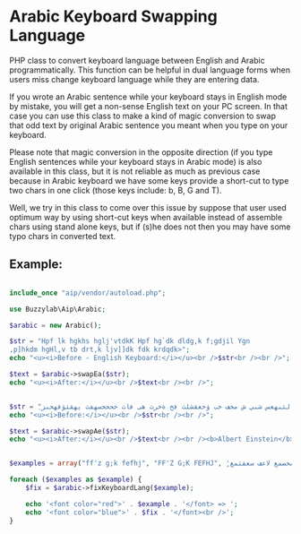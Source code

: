 # Arabic Keyboard Swapping Language

PHP class to convert keyboard language between English and Arabic programmatically. This function can be helpful in dual language forms when users miss change keyboard language while they are entering data.

If you wrote an Arabic sentence while your keyboard stays in English mode by mistake, you will get a non-sense English text on your PC screen. In that case you can use this class to make a kind of magic conversion to swap that odd text by original Arabic sentence you meant when you type on your keyboard.

Please note that magic conversion in the opposite direction (if you type English sentences while your keyboard stays in Arabic mode) is also available in this class, but it is not reliable as much as previous case because in Arabic keyboard we have some keys provide a short-cut to type two chars in one click (those keys include: b, B, G and T).

Well, we try in this class to come over this issue by suppose that user used optimum way by using short-cut keys when available instead of assemble chars using stand alone keys, but if (s)he does not then you may have some typo chars in converted text.


## Example:

```php

include_once "aip/vendor/autoload.php";

use Buzzylab\Aip\Arabic;

$arabic = new Arabic();

$str = "Hpf lk hgkhs hglj'vtdkK Hpf hg`dk dldg,k f;gdjil Ygn
,p]hkdm hgHl,v tb drt,k ljv]]dk fdk krdqdk>";
echo "<u><i>Before - English Keyboard:</i></u><br />$str<br /><br />";

$text = $arabic->swapEa($str);
echo "<u><i>After:</i></u><br />$text<br /><br />";


$str = "ِىغ هىفثممهلثىف بخخم ؤشى ةشنث فاهىلس لاهللثق ةخقث ؤخةحمثء شىي ةخقث رهخمثىفز ÷ف فشنثس ش فخعؤا خب لثىهعس شىي ش مخف خب ؤخعقشلث فخ ةخرث هى فاث خححخسهفث يهقثؤفهخىز";
echo "<u><i>Before:</i></u><br />$str<br /><br />";

$text = $arabic->swapAe($str);
echo "<u><i>After:</i></u><br />$text<br /><br /><b>Albert Einstein</b>";


$examples = array("ff'z g;k fefhj", "FF'Z G;K FEFHJ", 'ٍمخصمغ لاعف سعقثمغ', 'sLOWLY BUT SURELY');

foreach ($examples as $example) {
    $fix = $arabic->fixKeyboardLang($example);

    echo '<font color="red">' . $example . '</font> => ';
    echo '<font color="blue">' . $fix . '</font><br />';
}


```

